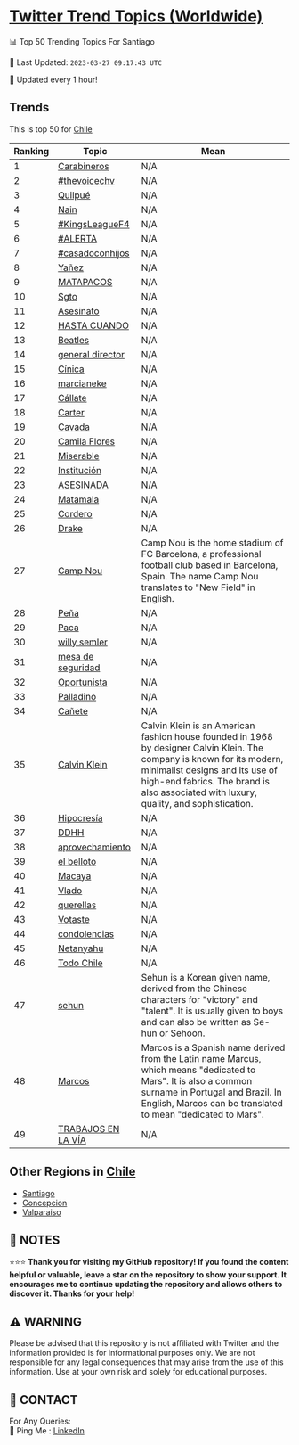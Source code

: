 [Twitter Trend Topics (Worldwide)](https://github.com/ErcinDedeoglu/Twitter-Trend-Topics)
==========


📊 Top 50 Trending Topics For Santiago

📆 Last Updated: `2023-03-27 09:17:43 UTC`

🔧 Updated every 1 hour!


## Trends

This is top 50 for [Chile](</Chile>)

| Ranking | Topic | Mean |
| ------- | ------------ | ------------ |
| 1 | [Carabineros](http://twitter.com/search?q=Carabineros) | N/A |
| 2 | [#thevoicechv](http://twitter.com/search?q=%23thevoicechv) | N/A |
| 3 | [Quilpué](http://twitter.com/search?q=Quilpu%c3%a9) | N/A |
| 4 | [Nain](http://twitter.com/search?q=Nain) | N/A |
| 5 | [#KingsLeagueF4](http://twitter.com/search?q=%23KingsLeagueF4) | N/A |
| 6 | [#ALERTA](http://twitter.com/search?q=%23ALERTA) | N/A |
| 7 | [#casadoconhijos](http://twitter.com/search?q=%23casadoconhijos) | N/A |
| 8 | [Yañez](http://twitter.com/search?q=Ya%c3%b1ez) | N/A |
| 9 | [MATAPACOS](http://twitter.com/search?q=MATAPACOS) | N/A |
| 10 | [Sgto](http://twitter.com/search?q=Sgto) | N/A |
| 11 | [Asesinato](http://twitter.com/search?q=Asesinato) | N/A |
| 12 | [HASTA CUANDO](http://twitter.com/search?q=HASTA+CUANDO) | N/A |
| 13 | [Beatles](http://twitter.com/search?q=Beatles) | N/A |
| 14 | [general director](http://twitter.com/search?q=general+director) | N/A |
| 15 | [Cínica](http://twitter.com/search?q=C%c3%adnica) | N/A |
| 16 | [marcianeke](http://twitter.com/search?q=marcianeke) | N/A |
| 17 | [Cállate](http://twitter.com/search?q=C%c3%a1llate) | N/A |
| 18 | [Carter](http://twitter.com/search?q=Carter) | N/A |
| 19 | [Cavada](http://twitter.com/search?q=Cavada) | N/A |
| 20 | [Camila Flores](http://twitter.com/search?q=Camila+Flores) | N/A |
| 21 | [Miserable](http://twitter.com/search?q=Miserable) | N/A |
| 22 | [Institución](http://twitter.com/search?q=Instituci%c3%b3n) | N/A |
| 23 | [ASESINADA](http://twitter.com/search?q=ASESINADA) | N/A |
| 24 | [Matamala](http://twitter.com/search?q=Matamala) | N/A |
| 25 | [Cordero](http://twitter.com/search?q=Cordero) | N/A |
| 26 | [Drake](http://twitter.com/search?q=Drake) | N/A |
| 27 | [Camp Nou](http://twitter.com/search?q=Camp+Nou) | Camp Nou is the home stadium of FC Barcelona, a professional football club based in Barcelona, Spain. The name Camp Nou translates to "New Field" in English. |
| 28 | [Peña](http://twitter.com/search?q=Pe%c3%b1a) | N/A |
| 29 | [Paca](http://twitter.com/search?q=Paca) | N/A |
| 30 | [willy semler](http://twitter.com/search?q=willy+semler) | N/A |
| 31 | [mesa de seguridad](http://twitter.com/search?q=mesa+de+seguridad) | N/A |
| 32 | [Oportunista](http://twitter.com/search?q=Oportunista) | N/A |
| 33 | [Palladino](http://twitter.com/search?q=Palladino) | N/A |
| 34 | [Cañete](http://twitter.com/search?q=Ca%c3%b1ete) | N/A |
| 35 | [Calvin Klein](http://twitter.com/search?q=Calvin+Klein) | Calvin Klein is an American fashion house founded in 1968 by designer Calvin Klein. The company is known for its modern, minimalist designs and its use of high-end fabrics. The brand is also associated with luxury, quality, and sophistication. |
| 36 | [Hipocresía](http://twitter.com/search?q=Hipocres%c3%ada) | N/A |
| 37 | [DDHH](http://twitter.com/search?q=DDHH) | N/A |
| 38 | [aprovechamiento](http://twitter.com/search?q=aprovechamiento) | N/A |
| 39 | [el belloto](http://twitter.com/search?q=el+belloto) | N/A |
| 40 | [Macaya](http://twitter.com/search?q=Macaya) | N/A |
| 41 | [Vlado](http://twitter.com/search?q=Vlado) | N/A |
| 42 | [querellas](http://twitter.com/search?q=querellas) | N/A |
| 43 | [Votaste](http://twitter.com/search?q=Votaste) | N/A |
| 44 | [condolencias](http://twitter.com/search?q=condolencias) | N/A |
| 45 | [Netanyahu](http://twitter.com/search?q=Netanyahu) | N/A |
| 46 | [Todo Chile](http://twitter.com/search?q=Todo+Chile) | N/A |
| 47 | [sehun](http://twitter.com/search?q=sehun) | Sehun is a Korean given name, derived from the Chinese characters for "victory" and "talent". It is usually given to boys and can also be written as Se-hun or Sehoon. |
| 48 | [Marcos](http://twitter.com/search?q=Marcos) | Marcos is a Spanish name derived from the Latin name Marcus, which means "dedicated to Mars". It is also a common surname in Portugal and Brazil. In English, Marcos can be translated to mean "dedicated to Mars". |
| 49 | [TRABAJOS EN LA VÍA](http://twitter.com/search?q=TRABAJOS+EN+LA+V%c3%8dA) | N/A |



## Other Regions in [Chile](</Chile>)

* [Santiago](</Chile/Santiago.md>)
* [Concepcion](</Chile/Concepcion.md>)
* [Valparaiso](</Chile/Valparaiso.md>)



## 📝 NOTES

⭐⭐⭐ **Thank you for visiting my GitHub repository! If you found the content helpful or valuable, leave a star on the repository to show your support. It encourages me to continue updating the repository and allows others to discover it. Thanks for your help!**


## ⚠️ WARNING

Please be advised that this repository is not affiliated with Twitter and the information provided is for informational purposes only. We are not responsible for any legal consequences that may arise from the use of this information. Use at your own risk and solely for educational purposes.


## 📨 CONTACT

 For Any Queries:  
            🏓 Ping Me : [LinkedIn](https://www.linkedin.com/in/ercindedeoglu/)
